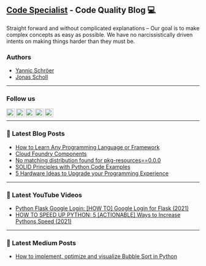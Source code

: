## [Code Specialist][website] - Code Quality Blog 💻

Straight forward and without complicated explanations – Our goal is to make complex concepts as easy as possible. We have no narcissistically driven intents on making things harder than they must be.

### Authors

- [Yannic Schröer][account-yannic]
- [Jonas Scholl][account-jonas]

---

### Follow us

[<img align="left" alt="Code Specialist | Facebook" width="22px" src="https://cdn.jsdelivr.net/npm/simple-icons@v3/icons/facebook.svg" />][facebook]
[<img align="left" alt="Code Specialist | Instagram" width="22px" src="https://cdn.jsdelivr.net/npm/simple-icons@v3/icons/instagram.svg" />][instagram]
[<img align="left" alt="Code Specialist | Twitter" width="22px" src="https://cdn.jsdelivr.net/npm/simple-icons@v3/icons/twitter.svg" />][twitter]
[<img align="left" alt="Code Specialist | YouTube" width="22px" src="https://cdn.jsdelivr.net/npm/simple-icons@v3/icons/youtube.svg" />][youtube]
[<img align="left" alt="Code Specialist | Medium" width="22px" src="https://cdn.jsdelivr.net/npm/simple-icons@v3/icons/medium.svg" />][medium]

<br />

---

### 📕 Latest Blog Posts

<!-- CODE-SPECIALIST:START -->
- [How to Learn Any Programming Language or Framework](https://code-specialist.com/mindset/how-to-learn-any-programming-language/)
- [Cloud Foundry Components](https://code-specialist.com/cloud/cloud-foundry-components/)
- [No matching distribution found for pkg-resources==0.0.0](https://code-specialist.com/errors/pkg-resources/)
- [SOLID Principles with Python Code Examples](https://code-specialist.com/code-principles/solid/)
- [5 Hardware Ideas to Upgrade your Programming Experience](https://code-specialist.com/hardware/hardware-ideas-programming/)
<!-- CODE-SPECIALIST:END -->

---

### 🎥 Latest YouTube Videos

<!-- YOUTUBE:START -->
- [Python Flask Google Login: [HOW TO]  Google Login for Flask (2021)](https://www.youtube.com/watch?v=FKgJEfrhU1E)
- [HOW TO SPEED UP PYTHON: 5 [ACTIONABLE] Ways to Increase Pythons Speed (2021)](https://www.youtube.com/watch?v=WgUs-w2MrsM)
<!-- YOUTUBE:END -->

---

### 📕 Latest Medium Posts

<!-- MEDIUM:START -->
- [How to implement, optimize and visualize Bubble Sort in Python](https://code-specialist.medium.com/how-to-implement-optimize-and-visualize-bubble-sort-in-python-81e27787c1ae?source=rss-2ac79591872f------2)
<!-- MEDIUM:END -->

[website]: https://code-specialist.com
[facebook]: https://www.facebook.com/specialistcode/
[twitter]: https://twitter.com/specialist_code
[instagram]: https://www.instagram.com/specialist_code/
[youtube]: https://www.youtube.com/channel/UCjdmChf65sGfOqWoygzBTyQ
[medium]: https://code-specialist.medium.com/

[account-yannic]: https://github.com/yannicschroeer
[account-jonas]: https://github.com/JonasScholl